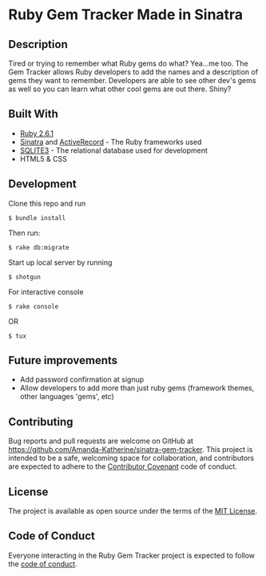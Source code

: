 # Ruby Gem Tracker Made in Sinatra

## Description
Tired or trying to remember what Ruby gems do what?  Yea...me too. The Gem Tracker allows Ruby developers to add the names and a description of gems they want to remember. Developers are able to see other dev's gems as well so you can learn what other cool gems are out there. Shiny? 

## Built With

* [Ruby 2.6.1](https://www.ruby-lang.org/en/news/2019/01/30/ruby-2-6-1-released/)
* [Sinatra](http://sinatrarb.com/) and [ActiveRecord](https://apidock.com/rails/ActiveRecord/Base) - The Ruby frameworks used
* [SQLITE3](https://www.sqlite.org/) - The relational database used for development
* HTML5 & CSS

## Development

Clone this repo and run 

    $ bundle install

Then run: 

    $ rake db:migrate

Start up local server by running

    $ shotgun 

For interactive console

    $ rake console
OR

    $ tux

## Future improvements 
* Add password confirmation at signup
* Allow developers to add more than just ruby gems (framework themes, other languages 'gems', etc)

## Contributing

Bug reports and pull requests are welcome on GitHub at https://github.com/Amanda-Katherine/sinatra-gem-tracker. This project is intended to be a safe, welcoming space for collaboration, and contributors are expected to adhere to the [Contributor Covenant](https://contributor-covenant.org/) code of conduct.

## License

The project is available as open source under the terms of the [MIT License](https://opensource.org/licenses/MIT).

## Code of Conduct

Everyone interacting in the Ruby Gem Tracker project is expected to follow the [code of conduct](https://www.contributor-covenant.org/version/1/4/code-of-conduct).